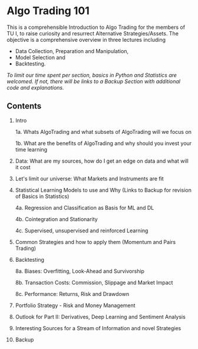 # Algo Trading 101 

This is a comprehensible Introduction to Algo Trading for the members of TU I, to raise curiosity and resurrect Alternative Strategies/Assets.
The objective is a comprehensive overview in three lectures including 
- Data Collection, Preparation and Manipulation, 
- Model Selection and 
- Backtesting.

*To limit our time spent per section, basics in Python and Statistics are welcomed. If not, there will be links to a Backup Section with additional code and explanations.*

## Contents

1.  Intro

    1a. Whats AlgoTrading and what subsets of AlgoTrading will we focus on
    
    1b. What are the benefits of AlgoTrading and why should you invest your time learning
    
2.  Data: What are my sources, how do I get an edge on data and what will it cost
3.  Let's limit our universe: What Markets and Instruments are fit
4.  Statistical Learning Models to use and Why (Links to Backup for revision of Basics in Statistics)

    4a. Regression and Classification as Basis for ML and DL
    
    4b. Cointegration and Stationarity
    
    4c. Supervised, unsupervised and reinforced Learning
    
5.  Common Strategies and how to apply them (Momentum and Pairs Trading)
6.  Backtesting

    8a. Biases: Overfitting, Look-Ahead and Survivorship 
    
    8b. Transaction Costs: Commission, Slippage and Market Impact
    
    8c. Performance: Returns, Risk and Drawdown
    
7.  Portfolio Strategy - Risk and Money Management
8.  Outlook for Part II: Derivatives, Deep Learning and Sentiment Analysis  
9.  Interesting Sources for a Stream of Information and novel Strategies
10. Backup
